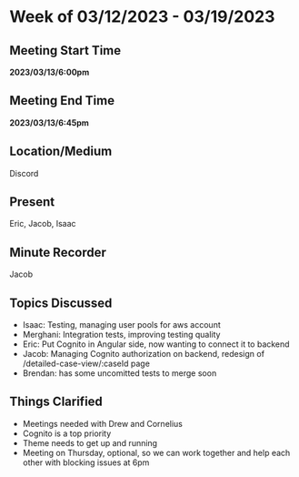# Week of 03/12/2023 - 03/19/2023

## Meeting Start Time

**2023/03/13/6:00pm**

## Meeting End Time

**2023/03/13/6:45pm** 

## Location/Medium

Discord

## Present

Eric, Jacob, Isaac

## Minute Recorder

Jacob

## Topics Discussed

- Isaac: Testing, managing user pools for aws account
- Merghani: Integration tests, improving testing quality
- Eric: Put Cognito in Angular side, now wanting to connect it to backend
- Jacob: Managing Cognito authorization on backend, redesign of /detailed-case-view/:caseId page
- Brendan: has some uncomitted tests to merge soon

## Things Clarified

- Meetings needed with Drew and Cornelius
- Cognito is a top priority
- Theme needs to get up and running
- Meeting on Thursday, optional, so we can work together and help each other with blocking issues at 6pm